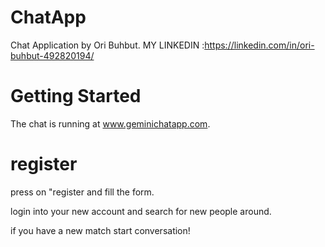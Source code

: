 # ChatApp
Chat Application by Ori Buhbut. MY LINKEDIN :https://linkedin.com/in/ori-buhbut-492820194/

# Getting Started

The chat is running at www.geminichatapp.com.


# register

press on "register and fill the form.

login into your new account and search for new people around.

if you have a new match start conversation!


